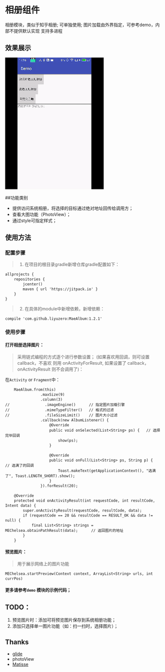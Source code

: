 相册组件
====
相册模块，类似于知乎相册; 可单独使用;
图片加载由外界指定，可参考demo，内部不提供默认实现
支持多进程

## 效果展示
![组件演示](https://github.com/zhaoyubetter/MarkdownPhotos/raw/master/gif/album_demo.gif)

##功能类别
- 提供访问系统相册，将选择的目标通过绝对地址回传给调用方；
- 查看大图功能（PhotoView）；
- 通过style可指定样式；

## 使用方法
### 配置步骤
> 1. 在项目的根目录gradle新增仓库gradle配置如下：
```
allprojects {
    repositories {
        jcenter()
        maven { url 'https://jitpack.io' }
    }
}
```
> 2. 在具体的module中新增依赖，新增依赖：
```
compile 'com.github.liyuzero:MaeAlbum:1.2.1'
```

### 使用步骤
#### 打开相册选择图片：
>采用链式编程的方式逐个进行参数设置；
(如果喜欢用回调，则可设置 callback，不喜欢 则用 onActivityForResult, 如果设置了
callback， onActivityResult 则不会调用了)：

在`Activity` or `Fragment`中：
```
    MaeAlbum.from(this)
                .maxSize(9)
                .column(3)
//                .imageEngine()      // 指定图片加载引擎
//                .mimeTypeFilter()   // 格式的过滤
//                .fileSizeLimit()    // 图片大小过滤
                .callback(new AlbumListener() {
                    @Override
                    public void onSelected(List<String> ps) {   // 选择完毕回调
                        show(ps);
                    }

                    @Override
                    public void onFull(List<String> ps, String p) {  // 选满了的回调
                        Toast.makeText(getApplicationContext(), "选满了", Toast.LENGTH_SHORT).show();
                    }
                }).forResult(20);
   
    @Override
    protected void onActivityResult(int requestCode, int resultCode, Intent data) {
        super.onActivityResult(requestCode, resultCode, data);
        if (requestCode == 20 && resultCode == RESULT_OK && data != null) {
            final List<String> strings = MEChelsea.obtainPathResult(data);      // 返回图片的地址
        }
    }
```

#### 预览图片：
> 用于展示网络上的图片功能

```
MEChelsea.startPreview(Context context, ArrayList<String> urls, int currPos)
```

#### 更多请参考`demo` 模块的示例代码；

## TODO：
1. 预览图片时：添加可将预览图片保存到系统相册功能；
2. 添加只选择单一图片功能（如：扫一扫时，选择图片）；


## Thanks
- [glide](https://github.com/bumptech/glide)
- photoView
- [Matisse](https://github.com/zhihu/Matisse)

